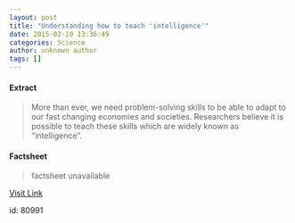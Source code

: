 ```yaml
---
layout: post
title: "Understanding how to teach 'intelligence'"
date: 2015-02-10 13:36:49
categories: Science
author: unknown author
tags: []
---
```



#### Extract
>More than ever, we need problem-solving skills to be able to adapt to our fast changing economies and societies. Researchers believe it is possible to teach these skills which are widely known as “intelligence”.

#### Factsheet
>factsheet unavailable

[Visit Link](http://feeds.sciencedaily.com/~r/sciencedaily/~3/pHzN-ikD9EY/150210083649.htm)

id:   80991
